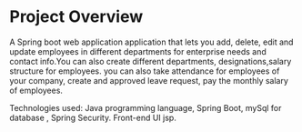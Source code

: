 # Project Overview
A Spring boot web application application that lets you add, delete, edit and update employees in different departments for enterprise needs and contact info.You can also create different departments, designations,salary structure for employees. you can also take attendance for employees of your company, create and approved leave request, pay the monthly salary of employees.

Technologies used: Java programming language, Spring Boot, mySql for database , Spring Security.
Front-end UI jsp.
